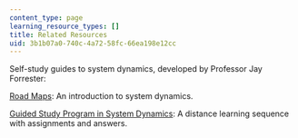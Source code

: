 ```yaml
---
content_type: page
learning_resource_types: []
title: Related Resources
uid: 3b1b07a0-740c-4a72-58fc-66ea198e12cc
---
```


Self-study guides to system dynamics, developed by Professor Jay Forrester:

[Road Maps](http://clexchange.org/curriculum/roadmaps.asp): An introduction to system dynamics.

[Guided Study Program in System Dynamics](http://www.clexchange.org/curriculum/guidedstudy.asp): A distance learning sequence with assignments and answers.